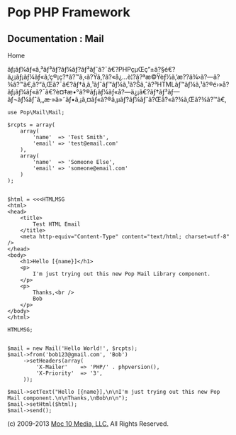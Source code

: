 Pop PHP Framework
=================

Documentation : Mail
--------------------

Home

ãƒ¡ãƒ¼ãƒ«ã‚³ãƒ³ãƒ?ãƒ¼ãƒ?ãƒ³ãƒˆã?¯ã€?PHPçµŒç”±ã?§é€?ä¿¡ãƒ¡ãƒ¼ãƒ«ã‚’ç®¡ç?†ã?™ã‚‹ã?Ÿã‚?ã?«å¿…è¦?ã?ªæ©Ÿèƒ½ã‚’æ??ä¾›ã?—ã?¾ã?™ã€‚ã?“ã‚Œã?¯ã€?ãƒ†ã‚­ã‚¹ãƒˆãƒ™ãƒ¼ã‚¹ã?Šã‚ˆã?³HTMLãƒ™ãƒ¼ã‚¹ã?®é›»å­?ãƒ¡ãƒ¼ãƒ«ã?¯ã€?è¤‡æ•°ã?®ãƒ¡ãƒ¼ãƒ«å?—ä¿¡ã€?ãƒ†ãƒ³ãƒ—ãƒ¬ãƒ¼ãƒˆã‚„æ·»ä»˜ãƒ•ã‚¡ã‚¤ãƒ«ã?®ã‚µãƒ?ãƒ¼ãƒˆã?Œå?«ã?¾ã‚Œã?¾ã?™ã€‚

    use Pop\Mail\Mail;

    $rcpts = array(
        array(
            'name'  => 'Test Smith',
            'email' => 'test@email.com'
        ),
        array(
            'name'  => 'Someone Else',
            'email' => 'someone@email.com'
        )
    );


    $html = <<<HTMLMSG
    <html>
    <head>
        <title>
            Test HTML Email
        </title>
        <meta http-equiv="Content-Type" content="text/html; charset=utf-8" />
    </head>
    <body>
        <h1>Hello [{name}]</h1>
        <p>
            I'm just trying out this new Pop Mail Library component.
        </p>
        <p>
            Thanks,<br />
            Bob
        </p>
    </body>
    </html>

    HTMLMSG;


    $mail = new Mail('Hello World!', $rcpts);
    $mail->from('bob123@gmail.com', 'Bob')
         ->setHeaders(array(
             'X-Mailer'    => 'PHP/' . phpversion(),
             'X-Priority'  => '3',
         ));

    $mail->setText("Hello [{name}],\n\nI'm just trying out this new Pop Mail component.\n\nThanks,\nBob\n\n");
    $mail->setHtml($html);
    $mail->send();

\(c) 2009-2013 [Moc 10 Media, LLC.](http://www.moc10media.com) All
Rights Reserved.
